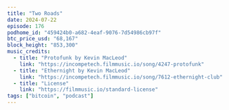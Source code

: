 ```yaml
---
title: "Two Roads"
date: 2024-07-22
episode: 176
podhome_id: "459424b0-a682-4eaf-9076-7d54986cb97f"
btc_price_usd: "68,167"
block_height: "853,300"
music_credits:
  - title: "Protofunk by Kevin MacLeod"
    link: "https://incompetech.filmmusic.io/song/4247-protofunk"
  - title: "Ethernight by Kevin MacLeod"
    link: "https://incompetech.filmmusic.io/song/7612-ethernight-club"
  - title: "License"
    link: "https://filmmusic.io/standard-license"
tags: ["bitcoin", "podcast"]
---
```

